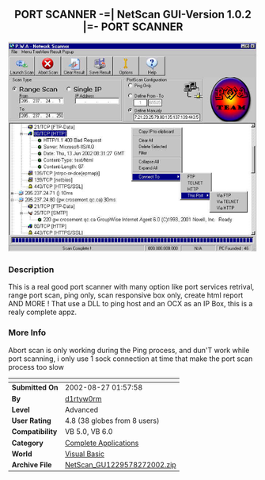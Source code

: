 ﻿<div align="center">

## PORT SCANNER \-=\| NetScan GUI\-Version 1\.0\.2 \|=\- PORT SCANNER

<img src="PIC2002827216467743.jpg">
</div>

### Description

This is a real good port scanner with many option like port services retrival, range port scan, ping only, scan responsive box only, create html report AND MORE ! That use a DLL to ping host and an OCX as an IP Box, this is a realy complete appz.
 
### More Info
 
Abort scan is only working during the Ping process, and dun'T work while port scanning, i only use 1 sock connection at time that make the port scan process too slow


<span>             |<span>
---                |---
**Submitted On**   |2002-08-27 01:57:58
**By**             |[d1rtyw0rm](https://github.com/Planet-Source-Code/PSCIndex/blob/master/ByAuthor/d1rtyw0rm.md)
**Level**          |Advanced
**User Rating**    |4.8 (38 globes from 8 users)
**Compatibility**  |VB 5\.0, VB 6\.0
**Category**       |[Complete Applications](https://github.com/Planet-Source-Code/PSCIndex/blob/master/ByCategory/complete-applications__1-27.md)
**World**          |[Visual Basic](https://github.com/Planet-Source-Code/PSCIndex/blob/master/ByWorld/visual-basic.md)
**Archive File**   |[NetScan\_GU1229578272002\.zip](https://github.com/Planet-Source-Code/d1rtyw0rm-port-scanner-netscan-gui-version-1-0-2-port-scanner__1-38362/archive/master.zip)








